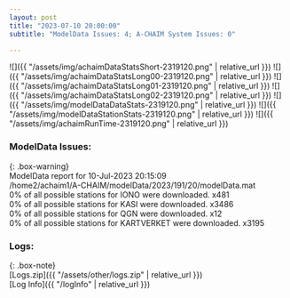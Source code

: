 ```yaml
---
layout: post
title: "2023-07-10 20:00:00"
subtitle: "ModelData Issues: 4; A-CHAIM System Issues: 0"

---
```


![]({{ "/assets/img/achaimDataStatsShort-2319120.png" | relative_url }})
![]({{ "/assets/img/achaimDataStatsLong00-2319120.png" | relative_url }})
![]({{ "/assets/img/achaimDataStatsLong01-2319120.png" | relative_url }})
![]({{ "/assets/img/achaimDataStatsLong02-2319120.png" | relative_url }})
![]({{ "/assets/img/modelDataDataStats-2319120.png" | relative_url }})
![]({{ "/assets/img/modelDataStationStats-2319120.png" | relative_url }})
![]({{ "/assets/img/achaimRunTime-2319120.png" | relative_url }})


### ModelData Issues:  
  
{: .box-warning}  
 ModelData report for 10-Jul-2023 20:15:09   
 /home2/achaim1/A-CHAIM/modelData/2023/191/20/modelData.mat   
 0% of all possible stations for IONO were downloaded. x481   
 0% of all possible stations for KASI were downloaded. x3486   
 0% of all possible stations for QGN were downloaded. x12   
 0% of all possible stations for KARTVERKET were downloaded. x3195   
  


### Logs:  
  
{: .box-note}  
[Logs.zip]({{ "/assets/other/logs.zip" | relative_url }})  
[Log Info]({{ "/logInfo" | relative_url }})  
